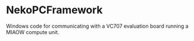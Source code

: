 # NekoPCFramework
Windows code for communicating with a VC707 evaluation board running a MIAOW compute unit.
